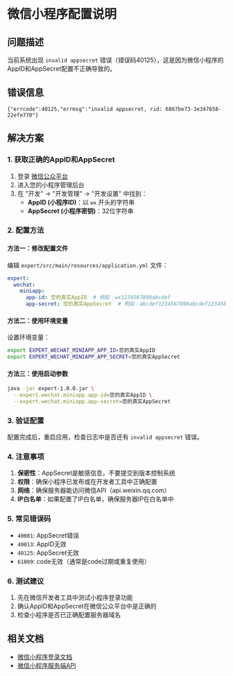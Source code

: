 # 微信小程序配置说明

## 问题描述

当前系统出现 `invalid appsecret` 错误（错误码40125），这是因为微信小程序的AppID和AppSecret配置不正确导致的。

## 错误信息
```
{"errcode":40125,"errmsg":"invalid appsecret, rid: 6867be73-3e347658-22efe770"}
```

## 解决方案

### 1. 获取正确的AppID和AppSecret

1. 登录 [微信公众平台](https://mp.weixin.qq.com/)
2. 进入您的小程序管理后台
3. 在 "开发" -> "开发管理" -> "开发设置" 中找到：
   - **AppID (小程序ID)**：以 `wx` 开头的字符串
   - **AppSecret (小程序密钥)**：32位字符串

### 2. 配置方法

#### 方法一：修改配置文件
编辑 `expert/src/main/resources/application.yml` 文件：

```yaml
expert:
  wechat:
    miniapp:
      app-id: 您的真实AppID  # 例如：wx1234567890abcdef
      app-secret: 您的真实AppSecret  # 例如：abcdef1234567890abcdef1234567890
```

#### 方法二：使用环境变量
设置环境变量：
```bash
export EXPERT_WECHAT_MINIAPP_APP_ID=您的真实AppID
export EXPERT_WECHAT_MINIAPP_APP_SECRET=您的真实AppSecret
```

#### 方法三：使用启动参数
```bash
java -jar expert-1.0.0.jar \
  --expert.wechat.miniapp.app-id=您的真实AppID \
  --expert.wechat.miniapp.app-secret=您的真实AppSecret
```

### 3. 验证配置

配置完成后，重启应用，检查日志中是否还有 `invalid appsecret` 错误。

### 4. 注意事项

1. **保密性**：AppSecret是敏感信息，不要提交到版本控制系统
2. **权限**：确保小程序已发布或在开发者工具中正确配置
3. **网络**：确保服务器能访问微信API（api.weixin.qq.com）
4. **IP白名单**：如果配置了IP白名单，确保服务器IP在白名单中

### 5. 常见错误码

- `40001`: AppSecret错误
- `40013`: AppID无效
- `40125`: AppSecret无效
- `61009`: code无效（通常是code过期或重复使用）

### 6. 测试建议

1. 先在微信开发者工具中测试小程序登录功能
2. 确认AppID和AppSecret在微信公众平台中是正确的
3. 检查小程序是否已正确配置服务器域名

## 相关文档

- [微信小程序登录文档](https://developers.weixin.qq.com/miniprogram/dev/framework/open-ability/login.html)
- [微信小程序服务端API](https://developers.weixin.qq.com/miniprogram/dev/api-backend/)
